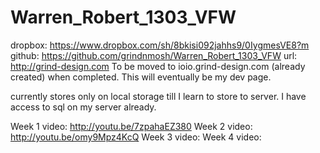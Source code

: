 Warren_Robert_1303_VFW
======================

<!-- Robert Warren
Term 1303
Visual Frame Works
I Owe, I Owe * Bill List
https://github.com/grindnmosh/Warren_Robert_1303_VFW
--->

dropbox: https://www.dropbox.com/sh/8bkisi092jahhs9/0IygmesVE8?m
github: https://github.com/grindnmosh/Warren_Robert_1303_VFW
url: http://grind-design.com
To be moved to ioio.grind-design.com (already created) when completed. This will eventually be my dev page. 

currently stores only on local storage till I learn to store to server. I have access to sql on my server already.

Week 1 video: http://youtu.be/7zpahaEZ380
Week 2 video: http://youtu.be/omy9Mpz4KcQ
Week 3 video:
Week 4 video:

